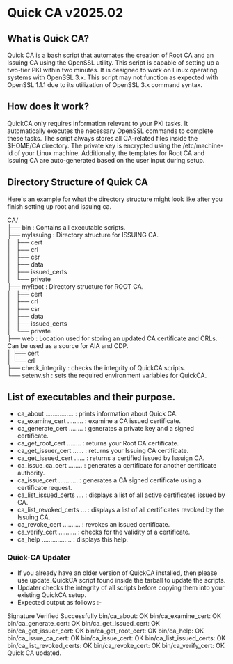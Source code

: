# Quick CA v2025.02
  
  
## What is Quick CA?
Quick CA is a bash script that automates the creation of Root CA and an Issuing CA using the OpenSSL utility. This script is capable of setting up a two-tier PKI within two minutes. It is designed to work on Linux operating systems with OpenSSL 3.x. This script may not function as expected with OpenSSL 1.1.1 due to its utilization of OpenSSL 3.x command syntax.
  
  
  
  
## How does it work?
QuickCA only requires information relevant to your PKI tasks. It automatically executes the necessary OpenSSL commands to complete these tasks. The script always stores all CA-related files inside the $HOME/CA directory. The private key is encrypted using the /etc/machine-id of your Linux machine. Additionally, the templates for Root CA and Issuing CA are auto-generated based on the user input during setup.
  
  
  
  
## Directory Structure of Quick CA
Here's an example for what the directory structure might look like after you finish setting up root and issuing ca.

CA/<br>
├── bin			: Contains all executable scripts. <br>
├── myIssuing		: Directory structure for ISSUING CA. <br>
│   ├── cert <br>
│   ├── crl <br>
│   ├── csr <br>
│   ├── data <br>
│   ├── issued_certs <br>
│   └── private <br>
├── myRoot		: Directory structure for ROOT CA. <br>
│   ├── cert <br>
│   ├── crl <br>
│   ├── csr <br>
│   ├── data <br>
│   ├── issued_certs <br>
│   └── private <br>
├── web			: Location used for storing an updated CA certificate and CRLs. Can be used as a source for AIA and CDP. <br>
│    ├── cert <br>
│    └── crl <br>
├── check_integrity : checks the integrity of QuickCA scripts. <br>
└── setenv.sh : sets the required environment variables for QuickCA. <br>
  
  
  
## List of executables and their purpose.
  
 - ca_about ................ : prints information about Quick CA.
 - ca_examine_cert ......... : examine a CA issued certificate.
 - ca_generate_cert ........ : generates a private key and a signed certificate.
 - ca_get_root_cert ........ : returns your Root CA certificate.
 - ca_get_issuer_cert ...... : returns your Issuing CA certificate.
 - ca_get_issued_cert ...... : returns a certified issued by Issuign CA.
 - ca_issue_ca_cert ........ : generates a certificate for another certificate authority.
 - ca_issue_cert ........... : generates a CA signed certificate using a certificate request.
 - ca_list_issued_certs .... : displays a list of all active certificates issued by CA.
 - ca_list_revoked_certs ... : displays a list of all certificates revoked by the Issuing CA.
 - ca_revoke_cert .......... : revokes an issued certificate.
 - ca_verify_cert .......... : checks for the validity of a certificate.
 - ca_help ................. : displays this help.
 

### Quick-CA Updater
- If you already have an older version of QuickCA installed, then please use update_QuickCA script found inside the tarball to update the scripts.
- Updater checks the integrity of all scripts before copying them into your existing QuickCA setup.
- Expected output as follows :-
  
Signature Verified Successfully
bin/ca_about: OK
bin/ca_examine_cert: OK
bin/ca_generate_cert: OK
bin/ca_get_issued_cert: OK
bin/ca_get_issuer_cert: OK
bin/ca_get_root_cert: OK
bin/ca_help: OK
bin/ca_issue_ca_cert: OK
bin/ca_issue_cert: OK
bin/ca_list_issued_certs: OK
bin/ca_list_revoked_certs: OK
bin/ca_revoke_cert: OK
bin/ca_verify_cert: OK
Quick CA updated.

